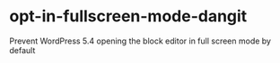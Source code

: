 # opt-in-fullscreen-mode-dangit
Prevent WordPress 5.4 opening the block editor in full screen mode by default
